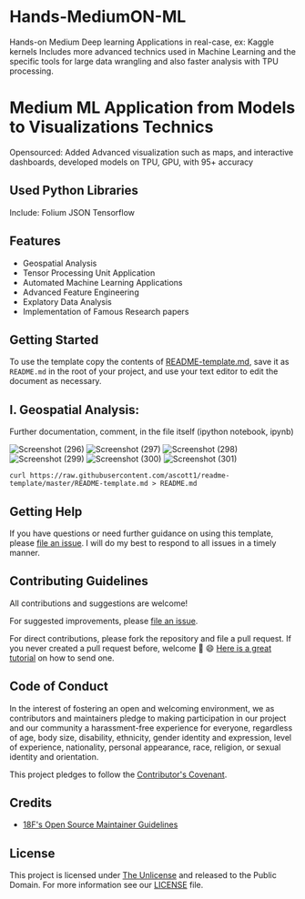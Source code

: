# Hands-MediumON-ML
Hands-on Medium Deep learning Applications in real-case, ex: Kaggle kernels
Includes more advanced technics used in Machine Learning and the specific tools for large data wrangling and also faster analysis with TPU processing.
# Medium ML Application from Models to Visualizations Technics
Opensourced: Added Advanced visualization such as maps, and interactive dashboards, developed models on TPU, GPU, with 95+ accuracy
## Used Python Libraries
Include:
  Folium
  JSON
  Tensorflow
  

## Features

- Geospatial Analysis
- Tensor Processing Unit Application
- Automated Machine Learning Applications
- Advanced Feature Engineering
- Explatory Data Analysis
- Implementation of Famous Research papers

## Getting Started


To use the template copy the contents of [README-template.md](https://github.com/ascott1/readme-template/blob/master/README-template.md), save it as `README.md` in the root of your project, and use your text editor to edit the document as necessary.

## I. Geospatial Analysis: 
Further documentation, comment, in the file itself (ipython notebook, ipynb)


![Screenshot (296)](https://user-images.githubusercontent.com/57037068/93304812-acc45500-f80e-11ea-98b4-9d14e7a39c63.png)
![Screenshot (297)](https://user-images.githubusercontent.com/57037068/93304834-b5b52680-f80e-11ea-80f1-e2711fc31626.png)
![Screenshot (298)](https://user-images.githubusercontent.com/57037068/93304852-be0d6180-f80e-11ea-9070-c60988b47d7d.png)
![Screenshot (299)](https://user-images.githubusercontent.com/57037068/93304864-c4034280-f80e-11ea-91b5-5ff792b108d3.png)
![Screenshot (300)](https://user-images.githubusercontent.com/57037068/93304892-cbc2e700-f80e-11ea-9904-70aba14e2cc2.png)
![Screenshot (301)](https://user-images.githubusercontent.com/57037068/93304926-d54c4f00-f80e-11ea-8642-c3d146a61c65.png)

```
curl https://raw.githubusercontent.com/ascott1/readme-template/master/README-template.md > README.md
```

## Getting Help

If you have questions or need further guidance on using this template, please [file an issue](https://github.com/elvinaqa/Hands-MediumON-ML/issues). I will do my best to respond to all issues in a timely manner.

## Contributing Guidelines

All contributions and suggestions are welcome!

For suggested improvements, please [file an issue](https://github.com/elvinaqa/Hands-MediumON-ML/issues).

For direct contributions, please fork the repository and file a pull request. If you never created a pull request before, welcome 🎉 😄 [Here is a great tutorial](https://egghead.io/series/how-to-contribute-to-an-open-source-project-on-github) on how to send one.

## Code of Conduct

In the interest of fostering an open and welcoming environment, we as contributors and maintainers pledge to making participation in our project and our community a harassment-free experience for everyone, regardless of age, body size, disability, ethnicity, gender identity and expression, level of experience, nationality, personal appearance, race, religion, or sexual identity and orientation.

This project pledges to follow the [Contributor's Covenant](http://contributor-covenant.org/version/1/4/).

## Credits


- [18F's Open Source Maintainer Guidelines](https://pages.18f.gov/open-source-program/pages/maintainer_guidelines/)

## License

This project is licensed under [The Unlicense](https://unlicense.org/) and released to the Public Domain. For more information see our [LICENSE](https://github.com/ascott1/readme-template/blob/master/LICENSE) file.

